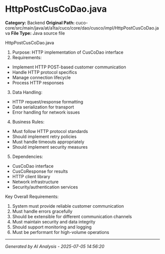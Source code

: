 # HttpPostCusCoDao.java

**Category:** Backend
**Original Path:** cuco-core/src/main/java/at/a1ta/cuco/core/dao/cusco/impl/HttpPostCusCoDao.java
**File Type:** Java source file

HttpPostCusCoDao.java
1. Purpose: HTTP implementation of CusCoDao interface
2. Requirements:
- Implement HTTP POST-based customer communication
- Handle HTTP protocol specifics
- Manage connection lifecycle
- Process HTTP responses

3. Data Handling:
- HTTP request/response formatting
- Data serialization for transport
- Error handling for network issues

4. Business Rules:
- Must follow HTTP protocol standards
- Should implement retry policies
- Must handle timeouts appropriately
- Should implement security measures

5. Dependencies:
- CusCoDao interface
- CusCoResponse for results
- HTTP client library
- Network infrastructure
- Security/authentication services

Key Overall Requirements:
1. System must provide reliable customer communication
2. Must handle errors gracefully
3. Should be extensible for different communication channels
4. Must maintain security and data integrity
5. Should support monitoring and logging
6. Must be performant for high-volume operations

---
*Generated by AI Analysis - 2025-07-05 14:56:20*
